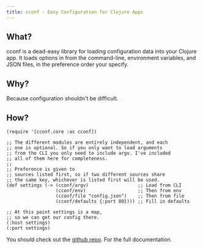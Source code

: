 ```yaml
---
title: cconf - Easy Configuration for Clojure Apps
---
```


## What?

cconf is a dead-easy library for loading configuration data into your Clojure app. It loads options in from the command-line, environment variables, and JSON files, in the preference order your specify.

## Why?

Because configuration shouldn't be difficult.

## How?

    (require '[cconf.core :as cconf])

    ;; The different modules are entirely independent, and each
    ;; one is optional. So if you only want to load arguments
    ;; from the CLI you only need to include argv. I've included
    ;; all of them here for completeness.
    ;;
    ;; Preference is given to
    ;; sources listed first, so if two different sources share
    ;; the same key, whichever is listed first will be used.
    (def settings (-> (cconf/argv)                  ;; Load from CLI
                      (cconf/env)                   ;; Then from env
                      (cconf/file "config.json")    ;; Then from file
                      (cconf/defaults {:port 80}))) ;; Fill in defaults

    ;; At this point settings is a map,
    ;; so we can get our config there.
    (:host settings)
    (:port settings)

You should check out the [github repo](http://www.github.com/paulbellamy/cconf). For the full documentation.
